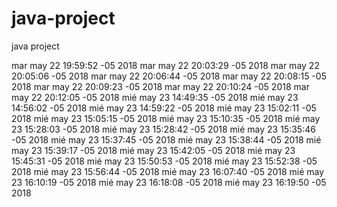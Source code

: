 # java-project
java project

mar may 22 19:59:52 -05 2018
mar may 22 20:03:29 -05 2018
mar may 22 20:05:06 -05 2018
mar may 22 20:06:44 -05 2018
mar may 22 20:08:15 -05 2018
mar may 22 20:09:23 -05 2018
mar may 22 20:10:24 -05 2018
mar may 22 20:12:05 -05 2018
mié may 23 14:49:35 -05 2018
mié may 23 14:56:02 -05 2018
mié may 23 14:59:22 -05 2018
mié may 23 15:02:11 -05 2018
mié may 23 15:05:15 -05 2018
mié may 23 15:10:35 -05 2018
mié may 23 15:28:03 -05 2018
mié may 23 15:28:42 -05 2018
mié may 23 15:35:46 -05 2018
mié may 23 15:37:45 -05 2018
mié may 23 15:38:44 -05 2018
mié may 23 15:39:17 -05 2018
mié may 23 15:42:05 -05 2018
mié may 23 15:45:31 -05 2018
mié may 23 15:50:53 -05 2018
mié may 23 15:52:38 -05 2018
mié may 23 15:56:44 -05 2018
mié may 23 16:07:40 -05 2018
mié may 23 16:10:19 -05 2018
mié may 23 16:18:08 -05 2018
mié may 23 16:19:50 -05 2018
